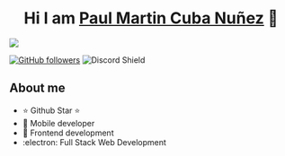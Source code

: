 <div align="center">
<h1 align="center">Hi I am <a href="https://aristi.dev">Paul Martin Cuba Nuñez</a> 👋</h1>
</div>
<img src="https://github.com/MAX-UIDESINGER/MAX-UIDESINGER/assets/65052659/f88b83f7-ef17-4153-aa40-a51d4d62f9d9">

[![GitHub followers](https://img.shields.io/github/followers/arisguimera?style=social)](https://github.com/MAX-UIDESINGER)
![Discord Shield](https://discordapp.com/api/guilds/807719549075980308/widget.png?style=shield)

## About me

- ⭐ Github Star ⭐ 
- 📲 Mobile developer
- :triangular_ruler: Frontend development
- :electron: Full Stack Web Development
